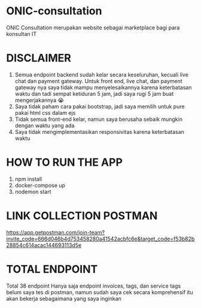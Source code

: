# ONIC-consultation

ONIC Consultation merupakan website sebagai marketplace bagi para konsultan IT

# DISCLAIMER

1. Semua endpoint backend sudah kelar secara keseluruhan, kecuali live chat dan payment gateway.
   Untuk front end, live chat, dan payment gateway nya saya tidak mampu menyelesaikannya karena keterbatasan waktu dan tadi sempat ketiduran 5 jam, jadi saya rugi 5 jam buat mengerjakannya 😭
2. Saya tidak paham cara pakai bootstrap, jadi saya memilih untuk pure pakai html css dalam ejs
3. Tidak semua front-end kelar, namun saya berusaha sebaik mungkin dengan waktu yang ada
4. Saya tidak mengimplementasikan responsivitas karena keterbatasan waktu

# HOW TO RUN THE APP

1. npm install
2. docker-compose up
3. nodemon start

# LINK COLLECTION POSTMAN

https://app.getpostman.com/join-team?invite_code=666d046b4d753458280a41542acbfc6e&target_code=f53b82b28854c614acac144693113d5e

# TOTAL ENDPOINT

Total 38 endpoint
Hanya saja endpoint invoices, tags, dan service tags belum saya tes di postman, namun sudah saya cek secara komprehensif itu akan
bekerja sebagaimana yang saya inginkan
